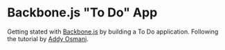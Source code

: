 # Backbone.js "To Do" App

Getting stated with [Backbone.js](http://backbonejs.org/) by building a To Do application. Following the tutorial by [Addy Osmani](https://addyosmani.com/backbone-fundamentals/#exercise-1-todos---your-first-backbone.js-app).